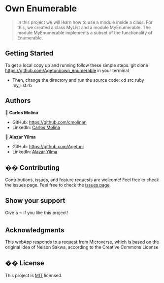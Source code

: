 # Own Enumerable

> In this project we will learn how to use a module inside a class. For this, we created a class MyList and a module MyEnumerable. 
> The module MyEnumerable implements a subset of the functionality of Enumerable.

## Getting Started

To get a local copy up and running follow these simple steps.
git clone https://github.com/Agetuni/own_enumerable in your terminal

* Then, change the directory and run the source code:
cd src
ruby my_list.rb  

## Authors

👤 **Carlos Molina**
- GitHub: https://github.com/cmolinan
- LinkedIn: [Carlos Molina](https://www.linkedin.com/in/carlosmolinan/)

👤 **Alazar Yilma**
- GitHub: https://github.com/Agetuni
- LinkedIn: [Alazar Yilma](https://www.linkedin.com/in/aleazaryilma/)

## �� Contributing
Contributions, issues, and feature requests are welcome!
Feel free to check the issues page.
Feel free to check the [issues page](../../issues/).
​
## Show your support
Give a ⭐️ if you like this project!
## Acknowledgments 
This webApp responds to a request from Microverse, which is based on the original idea of Nelson Sakwa, according to the Creative Commons License
## �� License
This project is [MIT](./MIT.md) licensed.
